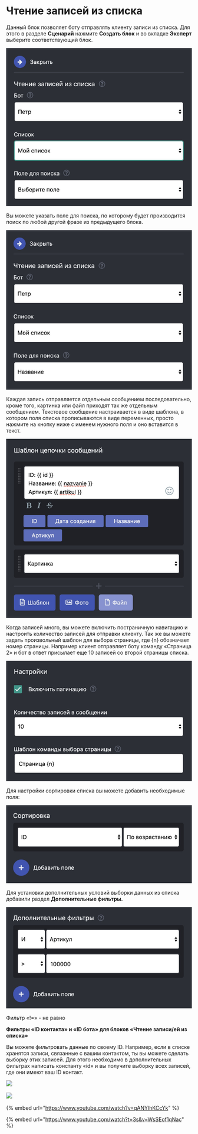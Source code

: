 # Чтение записей из списка

Данный блок позволяет боту отправлять клиенту записи из списка. Для этого в разделе **Сценарий** нажмите **Создать блок** и во вкладке **Эксперт** выберите соответствующий блок.

![Простейший пример отправки списка клиенту](<../../../.gitbook/assets/image (170).png>)

Вы можете указать поле для поиска, по которому будет производится поиск по любой другой фразе из предыдущего блока.

![Поиск в списке по указанному полю](<../../../.gitbook/assets/image (186).png>)

Каждая запись отправляется отдельным сообщением последовательно, кроме того, картинка или файл приходят так же отдельным сообщением. Текстовое сообщение настраивается в виде шаблона, в котором поля списка прописываются в виде переменных, просто нажмите на кнопку ниже с именем нужного поля и оно вставится в текст.

![](<../../../.gitbook/assets/image (151).png>)

Когда записей много, вы можете включить постраничную навигацию и настроить количество записей для отправки клиенту. Так же вы можете задать произвольный шаблон для выбора страницы, где {n} обозначает номер страницы. Например клиент отправляет боту команду «Страница 2» и бот в ответ присылает еще 10 записей со второй страницы списка.

![](<../../../.gitbook/assets/image (143).png>)

Для настройки сортировки списка вы можете добавить необходимые поля:

![](<../../../.gitbook/assets/image (134).png>)

Для установки дополнительных условий выборки данных из списка добавили раздел **Дополнительные фильтры.**

![](<../../../.gitbook/assets/image (119).png>)

Фильтр «!=» - не равно

**Фильтры «ID контакта» и «ID бота» для блоков «Чтение записи/ей из списка»**

Вы можете фильтровать данные по своему ID. Например, если в списке хранятся записи, связанные с вашим контактом, ты вы можете сделать выборку этих записей. Для этого необходимо в дополнительных фильтрах написать константу «id» и вы получите выборку всех записей, где они имеют ваш ID контакт.

![](../../../.gitbook/assets/2й.png)

![](../../../.gitbook/assets/3й.png)

{% embed url="https://www.youtube.com/watch?v=qANYlhKCcYk" %}

{% embed url="https://www.youtube.com/watch?t=3s&v=WsSEof1qNac" %}

